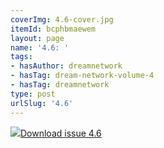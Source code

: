 ```yaml
---
coverImg: 4.6-cover.jpg
itemId: bcphbmaewem
layout: page
name: '4.6: '
tags:
- hasAuthor: dreamnetwork
- hasTag: dream-network-volume-4
- hasTag: dreamnetwork
type: post
urlSlug: '4.6'
---
```

<img class="card-img" src="../images/4.6-rect.jpg"/><a href="../files/pdfs/Volume_4/4.6-Dream-Network-Bulletin_Volume-4-Number-6.pdf" download="">Download issue 4.6</a>